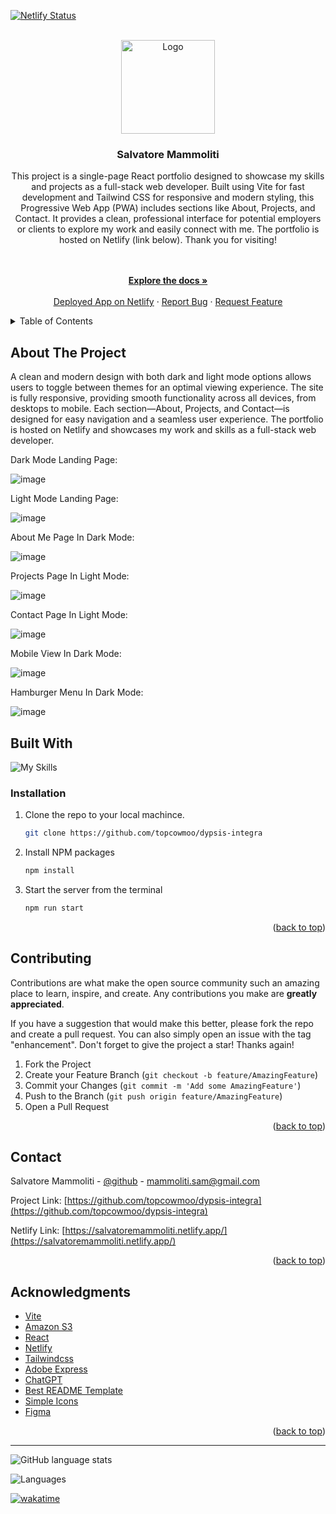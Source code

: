 <a name="readme-top"></a>

[![Netlify Status](https://api.netlify.com/api/v1/badges/9780abc1-5367-4808-a38b-5a5d8a783e8d/deploy-status)](https://app.netlify.com/sites/salvatoremammoliti/deploys)

<br />
<div align="center">
  <a href="https://github.com/topcowmoo/dypsis-integra"> 
    <img src="https://portfoliobucket2024.s3.amazonaws.com/logo.webp"
   alt="Logo"
   style="height: 150px">
  </a>

<h3 align="center">Salvatore Mammoliti</h3>

<p align="center"> This project is a single-page React portfolio designed to showcase my skills and projects as a full-stack web developer. Built using Vite for fast development and Tailwind CSS for responsive and modern styling, this Progressive Web App (PWA) includes sections like About, Projects, and Contact. It provides a clean, professional interface for potential employers or clients to explore my work and easily connect with me. The portfolio is hosted on Netlify (link below). Thank you for visiting! </p>

<br />
<br />
<a href="https://github.com/topcowmoo/dypsis-integra"><strong>Explore the docs »</strong></a>
<br />
<br />
<a href="https://salvatoremammoliti.netlify.app/">Deployed App on Netlify</a>
·
<a href="https://github.com/topcowmoo/dypsis-integra/issues">Report Bug</a>
·
<a href="https://github.com/topcowmoo/dypsis-integra/issues">Request Feature</a>
</p>
</div>

<!-- TABLE OF CONTENTS -->

<details>
  <summary>Table of Contents</summary>
  <ol>
    <li>
      <a href="#about-the-project">About The Project</a>
      <ul>
        <li><a href="#built-with">Built With</a></li>
      </ul>
    </li>
    <li><a href="#installation">Installation</a></li>
    <li>
      <a href="#contributing">Contributing</a>
    </li>
    <li>
      <a href="#contact">Contact</a>
    </li>
    <li>
      <a href="#acknowledgments">Acknowledgments</a>
    </li>
  </ol>
</details>

<!-- ABOUT THE PROJECT -->

## About The Project

A clean and modern design with both dark and light mode options allows users to toggle between themes for an optimal viewing experience. The site is fully responsive, providing smooth functionality across all devices, from desktops to mobile. Each section—About, Projects, and Contact—is designed for easy navigation and a seamless user experience. The portfolio is hosted on Netlify and showcases my work and skills as a full-stack web developer.

Dark Mode Landing Page:

![image](https://portfoliobucket2024.s3.amazonaws.com/landingdark.webp)

Light Mode Landing Page:

![image](https://portfoliobucket2024.s3.amazonaws.com/landinglight.webp)

About Me Page In Dark Mode:

![image](https://portfoliobucket2024.s3.amazonaws.com/about.webp)

Projects Page In Light Mode:

![image](https://portfoliobucket2024.s3.amazonaws.com/projects.webp)

Contact Page In Light Mode:

![image](https://portfoliobucket2024.s3.amazonaws.com/contact.webp)

Mobile View In Dark Mode:

![image](https://portfoliobucket2024.s3.amazonaws.com/mobile.webp)

Hamburger Menu In Dark Mode:

![image](https://portfoliobucket2024.s3.amazonaws.com/hamburger.webp)

<!-- BUILT WITH -->

## Built With

![My Skills](https://portfoliobucket2024.s3.amazonaws.com/readicons.svg)

<!-- INSTALLATION -->

### Installation

1. Clone the repo to your local machince.

   ```sh
   git clone https://github.com/topcowmoo/dypsis-integra
   ```

2. Install NPM packages

   ```sh
   npm install
   ```

3. Start the server from the terminal

   ```sh
   npm run start
   ```

<p align="right">(<a href="#readme-top">back to top</a>)</p>

<!-- CONTRIBUTING -->

## Contributing

Contributions are what make the open source community such an amazing place to learn, inspire, and create. Any contributions you make are **greatly appreciated**.

If you have a suggestion that would make this better, please fork the repo and create a pull request. You can also simply open an issue with the tag "enhancement".
Don't forget to give the project a star! Thanks again!

1. Fork the Project
2. Create your Feature Branch (`git checkout -b feature/AmazingFeature`)
3. Commit your Changes (`git commit -m 'Add some AmazingFeature'`)
4. Push to the Branch (`git push origin feature/AmazingFeature`)
5. Open a Pull Request

<p align="right">(<a href="#readme-top">back to top</a>)</p>

<!-- CONTACT -->

## Contact

Salvatore Mammoliti - [@github](https://github.com/topcowmoo) - <mammoliti.sam@gmail.com>

Project Link: [https://github.com/topcowmoo/dypsis-integra](https://github.com/topcowmoo/dypsis-integra)

Netlify Link: [https://salvatoremammoliti.netlify.app/](https://salvatoremammoliti.netlify.app/)

<p align="right">(<a href="#readme-top">back to top</a>)</p>

<!-- ACKNOWLEDGMENTS -->

## Acknowledgments

- [Vite](https://vitejs.dev/)
- [Amazon S3](https://aws.amazon.com/s3/)
- [React](https://react.dev/)
- [Netlify](https://www.netlify.com/)
- [Tailwindcss](https://tailwindcss.com/)
- [Adobe Express](https://new.express.adobe.com/)
- [ChatGPT](https://chat.openai.com/)
- [Best README Template](https://github.com/othneildrew/Best-README-Template)
- [Simple Icons](https://simpleicons.org/)
- [Figma](https://www.figma.com/)

<p align="right">(<a href="#readme-top">back to top</a>)</p>

---

![GitHub language stats](https://img.shields.io/github/languages/top/topcowmoo/dypsis-integra)

![Languages](https://img.shields.io/github/languages/count/topcowmoo/dypsis-integra)

[![wakatime](https://wakatime.com/badge/user/018eee6c-d24d-478e-b142-37a7c9e0fdac/project/a7cd91ab-b4c5-4281-8c4c-4600ba85cf07.svg)](https://wakatime.com/badge/user/018eee6c-d24d-478e-b142-37a7c9e0fdac/project/a7cd91ab-b4c5-4281-8c4c-4600ba85cf07)
